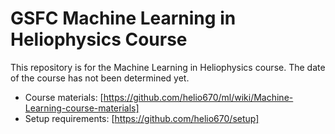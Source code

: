 # GSFC Machine Learning in Heliophysics Course

This repository is for the Machine Learning in Heliophysics course.  The date of the course has not been determined yet.  

   * Course materials: [https://github.com/helio670/ml/wiki/Machine-Learning-course-materials]
   * Setup requirements: [https://github.com/helio670/setup] 

